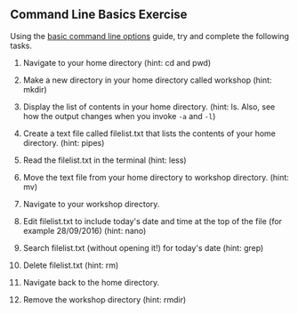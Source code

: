 ## Command Line Basics Exercise

Using the [basic command line options](https://github.com/andreakb/parallel-lines-workshop/blob/master/tools/basic-command-line-commands.md) guide, try and complete the following tasks.

1. Navigate to your home directory (hint: cd and pwd)

2. Make a new directory in your home directory called workshop (hint: mkdir)

3. Display the list of contents in your home directory. (hint: ls. Also, see how the output changes when you invoke `-a` and  `-l`)

4. Create a text file called filelist.txt that lists the contents of your home directory. (hint: pipes)

5. Read the filelist.txt in the terminal (hint: less)

6. Move the text file from your home directory to workshop directory. (hint: mv)

7. Navigate to your workshop directory.

8. Edit filelist.txt to include today's date and time at the top of the file (for example 28/09/2016) (hint: nano)

9. Search filelist.txt (without opening it!) for today's date (hint: grep)

10. Delete filelist.txt (hint: rm)

11. Navigate back to the home directory.

12. Remove the workshop directory (hint: rmdir)
